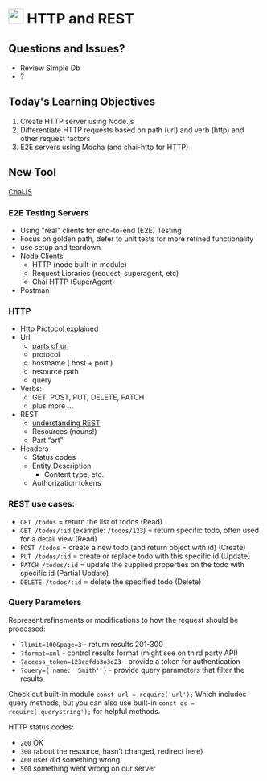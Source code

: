 <img src="https://cloud.githubusercontent.com/assets/478864/22186847/68223ce6-e0b1-11e6-8a62-0e3edc96725e.png" width=30> HTTP and REST
===

## Questions and Issues?

* Review Simple Db
* ?

## Today's Learning Objectives

1. Create HTTP server using Node.js
2. Differentiate HTTP requests based on path (url) and verb (http) and other request factors
3. E2E servers using Mocha (and chai-http for HTTP)

## New Tool

[ChaiJS](http://chaijs.com/)

### E2E Testing Servers

* Using "real" clients for end-to-end (E2E) Testing
* Focus on golden path, defer to unit tests for more refined functionality 
* use setup and teardown
* Node Clients
	* HTTP (node built-in module)
	* Request Libraries (request, superagent, etc)
	* Chai HTTP (SuperAgent)
* Postman

### HTTP

* [ Http Protocol explained ](http://code.tutsplus.com/tutorials/http-the-protocol-every-web-developer-must-know-part-1--net-31177)
* Url
	* [parts of url](http://bl.ocks.org/abernier/3070589)
	* protocol
	* hostname ( host + port )
	* resource path
	* query
* Verbs: 
	* GET, POST, PUT, DELETE, PATCH
	* plus more ...
* REST
	* [understanding REST](https://spring.io/understanding/REST)
	* Resources (nouns!)
	* Part “art”
* Headers
	* Status codes
	* Entity Description
		* Content type, etc.
	* Authorization tokens

### REST use cases:
* `GET /todos` = return the list of todos (Read)
* `GET /todos/:id` (example: `/todos/123`) = return specific todo,
often used for a detail view (Read)
* `POST /todos` = create a new todo (and return object with id) (Create)
* `PUT /todos/:id` = create or replace todo with this specific id (Update)
* `PATCH /todos/:id` = update the supplied properties on the todo with specific id (Partial Update)
* `DELETE /todos/:id` = delete the specified todo (Delete)

### Query Parameters

Represent refinements or modifications to how the request should be processed:
* `?limit=100&page=3` - return results 201-300 
* `?format=xml` - control results format (might see on third party API)
* `?access_token=123edfdo3o3o23` - provide a token for authentication
* `?query={ name: 'Smith' }` - provide query parameters that filter the results

Check out built-in module `const url = require('url');` Which includes query methods, but
you can also use built-in `const qs = require('querystring');` for helpful methods.

HTTP status codes:
* `200` OK
* `300` (about the resource, hasn't changed, redirect here)
* `400` user did something wrong
* `500` something went wrong on our server